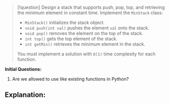>[!question]
>Design a stack that supports push, pop, top, and retrieving the minimum element in constant time.
>Implement the `MinStack` class:
>- `MinStack()` initializes the stack object.
>- `void push(int val)` pushes the element `val` onto the stack.
>- `void pop()` removes the element on the top of the stack.
>- `int top()` gets the top element of the stack.
>- `int getMin()` retrieves the minimum element in the stack.
>
>You must implement a solution with `O(1)` time complexity for each function.

**Initial Questions:**
1. Are we allowed to use like existing functions in Python?

**Explanation:**
- 
